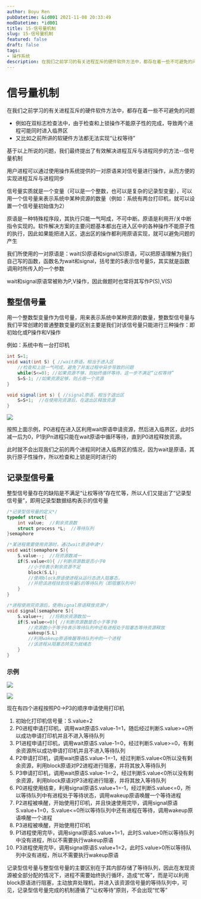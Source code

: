 ```yaml
---
author: Boyu Ren
pubDatetime: &id001 2021-11-08 20:33:49
modDatetime: *id001
title: 15-信号量机制
slug: 15-信号量机制
featured: false
draft: false
tags:
- 操作系统
description: 在我们之前学习的有关进程互斥的硬件软件方法中，都存在着一些不可避免的问题
---
```


# 信号量机制

在我们之前学习的有关进程互斥的硬件软件方法中，都存在着一些不可避免的问题
- 例如在双标志检查法中，由于检查和上锁操作不能原子性的完成，导致两个进程可能同时进入临界区
- 又比如之前所讲的软硬件方法都无法实现“让权等待”


基于以上所说的问题，我们最终提出了有效解决进程互斥与进程同步的方法--信号量机制

用户进程可以通过使用操作系统提供的一对原语来对信号量进行操作，从而方便的实现进程互斥与进程同步

信号量实质就是一个变量（可以是一个整数，也可以是复杂的记录型变量），可以用一个信号量来表示系统中某种资源的数量（例如：系统有两台打印机，就可以设置一个信号量初始值为2）

原语是一种特殊程序段，其执行只能一气呵成，不可中断。原语是利用开/关中断指令实现的。软件解决方案的主要问题基本都出在进入区中的各种操作不能原子性的执行，因此如果能把进入区，退出区的操作都利用原语实现，就可以避免问题的产生

我们所使用的一对原语是：wait(S)原语和signal(S)原语，可以把原语理解为我们自己写的函数，函数名为wait和signal，括号里的S表示信号量S，其实就是函数调用时所传入的一个参数

wait和signal原语常被称为P,V操作，因此做题时也常将其写作P(S),V(S)


## 整型信号量
用一个整数型变量作为信号量，用来表示系统中某种资源的数量，整数型信号量与我们平常创建的普通整数变量的区别主要是我们对该信号量只能进行三种操作：即初始化或P操作和V操作

例如：系统中有一台打印机
```java
int S=1;
void wait(int S) { //wait原语，相当于进入区
    //检查和上锁一气呵成，避免了并发过程中异步导致的问题
    while(S<=0); //如果资源不够，则始终循环等待，这一步不满足“让权等待”
    S=S-1; //如果资源足够，则占用一个资源
}

void signal(int s) { //signal原语，相当于退出区
    S=S+1;  //在使用完资源后，在退出区释放资源
}
```

![](https://ywrbyimg.oss-cn-chengdu.aliyuncs.com/img/QQ%E6%88%AA%E5%9B%BE20211108205942.png)

按照上面示例，P0进程在进入区利用wait原语申请资源，然后进入临界区，此时S减一后为0，P1到Pn进程只能在wait原语中循环等待，直到P0进程释放资源。

此时就不会出现我们之前的两个进程同时进入临界区的情况，因为wait是原语，其执行原子性操作，所以检查和上锁是同时进行的

## 记录型信号量

整型信号量存在的缺陷是不满足“让权等待”存在忙等，所以人们又提出了“记录型信号量”，即用记录型数据结构表示的信号量

```c
/*记录型信号量的定义*/
typedef struct{
    int value;  //剩余资源数
    struct process *L;  //等待队列
}semaphore

/*某进程需要使用资源时，通过wait原语申请*/
void wait(semaphore S){
    S.value--;  //将资源数减一
    if(S.value<0){ //判断资源数是否小于0
        //小于0表示剩余资源不足
        block(S.L);
        //使用block原语使进程从运行态进入阻塞态，
        //并把该进程挂到信号量S的等待队列（即阻塞队列中）
    }
}

/*进程使用完资源后，使用signal原语释放资源*/
void signal(semaphore S){
    S.value++;  //将剩余资源数加一
    if(S.value<=0){ //判断资源数是否小于等于0
        //资源数小于等于0表示等待队列中还有进程处于阻塞态等待资源释放
        wakeup(S.L)
        //利用wakeup原语唤醒等待队列中的一个进程
        //该进程从阻塞态转变为就绪态
    }
}
```


### 示例

![](https://ywrbyimg.oss-cn-chengdu.aliyuncs.com/img/QQ%E6%88%AA%E5%9B%BE20211108212318.png)

![](https://ywrbyimg.oss-cn-chengdu.aliyuncs.com/img/QQ%E6%88%AA%E5%9B%BE20211108212327.png)

现在有四个进程按照P0->P3的顺序申请使用打印机
1. 初始化打印机信号量：S.value=2
2. P0进程申请打印机，调用wait原语S.value-1=1，随后经过判断S.value>=0所以成功申请打印机并且不进入等待队列
3. P1进程申请打印机，调用wait原语S.value-1=0，经过判断S.value>=0，有剩余资源所以成功申请打印机并且不进入等待队列
4. P2申请打印机，调用wait原语S.value-1=-1，经过判断S.value<0所以没有剩余资源，利用block原语对P2进程进行阻塞，并将其放入等待队列
5. P3申请打印机，调用wait原语S.value-1=-2，经过判断S.value<0所以没有剩余资源，利用block原语对P3进程进行阻塞，并将其放入等待队列
6. P0进程使用结束，利用signal原语S.value+1=-1，经过判断S.value<=0，所以等待队列中有进程处于等待状态，调用wakeup原语唤醒一个等待进程
7. P2进程被唤醒，开始使用打印机，并且快速使用完毕，调用signal原语S.value+1=0，S.value<=0所以等待队列中还有进程在等待，调用wakeup原语唤醒一个进程
8. P3进程被唤醒，开始使用打印机
9. P1进程使用完毕，调用signal原语S.value+1=1，此时S.value>0所以等待队列中没有进程，所以不需要执行wakeup原语
10. P3进程使用完毕，调用signal原语S.value+1=2，此时S.value>0所以等待队列中没有进程，所以不需要执行wakeup原语

记录型信号量与整型信号量的主要区别在于其内部存储了等待队列，因此在发现资源被全部分配的情况下，进程不需要始终执行循环，造成“忙等”，而是可以利用block原语进行阻塞，主动放弃处理机，并进入该资源信号量的等待队列中，可见，记录型信号量完成的机制遵循了“让权等待”原则，不会出现“忙等”









